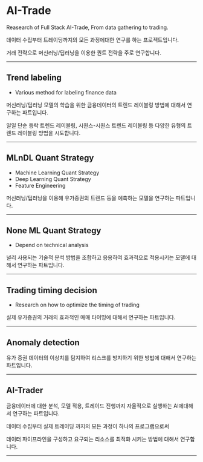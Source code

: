 # AI-Trade

Reasearch of Full Stack AI-Trade, From data gathering to trading.

데이터 수집부터 트레이딩까지의 모든 과정에대한 연구를 하는 프로젝트입니다.

거래 전략으로 머신러닝/딥러닝을 이용한 퀀트 전략을 주로 연구합니다.

---

## Trend labeling

- Various method for labeling finance data

머신러닝/딥러닝 모델의 학습을 위한 금융데이터의 트렌드 레이블링 방법에 대해서 연구하는 파트입니다.

일일 단순 등락 트렌드 레이블링, 시퀀스-시퀀스 트렌드 레이블링 등 다양한 유형의 트렌드 레이블링 방법을 시도합니다.

---

## MLnDL Quant Strategy

- Machine Learning Quant Strategy
- Deep Learning Quant Strategy
- Feature Engineering

머신러닝/딥러닝을 이용해 유가증권의 트렌드 등을 예측하는 모델을 연구하는 파트입니다.

---


## None ML Quant Strategy

- Depend on technical analysis

널리 사용되는 기술적 분석 방법을 조합하고 응용하여 효과적으로 적용시키는 모델에 대해서 연구하는 파트입니다.

---

## Trading timing decision

- Research on how to optimize the timing of trading

실제 유가증권의 거래의 효과적인 매매 타이밍에 대해서 연구하는 파트입니다.

---

## Anomaly detection

유가 증권 데이터의 이상치를 탐지하여 리스크를 방지하기 위한 방법에 대해서 연구하는 파트입니다.


---
## AI-Trader

금융데이터에 대한 분석, 모델 적용, 트레이드 진행까지 자율적으로 실행하는 AI에대해서 연구하는 파트입니다.

데이터 수집부터 실제 트레이딩 까지의 모든 과정이 하나의 프로그램으로써

데이터 파이프라인을 구성하고 요구되는 리소스를 최적화 시키는 방법에 대해서 연구합니다.


---

